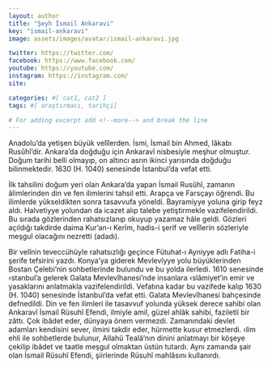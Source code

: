 ```yaml
---
layout: author
title: "Şeyh İsmail Ankaravi"
key: "ismail-ankaravi"
image: assets/images/avatar/ismail-ankaravi.jpg

twitter: https://twitter.com/
facebook: https://www.facebook.com/
youtube: https://youtube.com/
instagram: https://instagram.com/
site: 

categories: #[ cat1, cat2 ]
tags: #[ araştırmacı, tarihçi]

# For adding excerpt add <!--more--> and break the line
---
```

Anadolu’da yetişen büyük velîlerden. İsmi, İsmail bin Ahmed, lâkabı Rusûhî’dir. Ankara’da doğduğu için Ankaravî nisbesiyle meşhur olmuştur. Doğum tarihi belli olmayıp, on altıncı asrın ikinci yarısında doğduğu bilinmektedir. 1630 (H. 1040) senesinde İstanbul’da vefat etti.

İlk tahsilini doğum yeri olan Ankara’da yapan İsmail Rusûhî, zamanın âlimlerinden din ve fen ilimlerini tahsil etti. Arapça ve Farsçayı öğrendi. Bu ilimlerde yükseldikten sonra tasavvufa yöneldi. Bayramiyye yoluna girip feyz aldı. Halvetiyye yolundan da icazet alıp talebe yetiştirmekle vazifelendirildi. Bu sırada gözlerinden rahatsızlanıp okuyup yazamaz hâle geldi. Gözleri açıldığı takdirde daima Kur’an-ı Kerîm, hadis-i şerif ve velîlerin sözleriyle meşgul olacağını nezretti (adadı).

Bir velînin teveccühüyle rahatsızlığı geçince Fütuhat-ı Ayniyye adlı Fatiha-i şerife tefsirini yazdı. Konya’ya giderek Mevlevîyye yolu büyüklerinden Bostan Çelebi’nin sohbetlerinde bulundu ve bu yolda ilerledi. 1610 senesinde ‹stanbul’a gelerek Galata Mevlevîhanesi’nde insanlara ‹slâmiyet’in emir ve yasaklarını anlatmakla vazifelendirildi. Vefatına kadar bu vazifede kalıp 1630 (H. 1040) senesinde İstanbul’da vefat etti. Galata Mevlevîhanesi bahçesinde defnedildi. Din ve fen ilimleri ile tasavvuf yolunda yüksek derece sahibi olan Ankaravî İsmail Rüsuhî Efendi, ilmiyle amil, güzel ahlâk sahibi, faziletli bir zâttı. Çok ibâdet eder, dünyaya önem vermezdi. Zamanındaki devlet adamları kendisini sever, ilmini takdir eder, hürmette kusur etmezlerdi. ‹lim ehli ile sohbetlerde bulunur, Allahü Tealâ’nın dinini anlatmayı bir köşeye çekilip ibâdet ve taatle meşgul olmaktan üstün tutardı. Aynı zamanda şair olan İsmail Rüsuhî Efendi, şiirlerinde Rüsuhî mahlâsını kullanırdı.

 
<!--more-->

